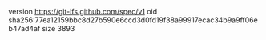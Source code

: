version https://git-lfs.github.com/spec/v1
oid sha256:77ea12159bbc8d27b590e6ccd3d0fd19f38a99917ecac34b9a9ff06eb47ad4af
size 3893
